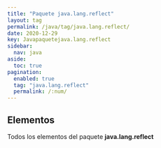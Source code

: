 ```yaml
---
title: "Paquete java.lang.reflect"
layout: tag
permalink: /java/tag/java.lang.reflect/
date: 2020-12-29
key: Javapaquetejava.lang.reflect
sidebar: 
  nav: java
aside: 
  toc: true
pagination: 
  enabled: true
  tag: "java.lang.reflect"
  permalink: /:num/
---
```


<h2>Elementos</h2>
Todos los elementos del paquete <strong>java.lang.reflect</strong>

